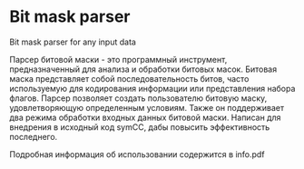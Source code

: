 # Bit mask parser
Bit mask parser for any input data
<p>
Парсер битовой маски - это программный инструмент, предназначенный для анализа
и обработки битовых масок. Битовая маска представляет собой последовательность
битов, часто используемую для кодирования информации или представления набора
флагов. Парсер позволяет создать пользователю битовую маску, удовлетворяющую
определенным условиям. Также он поддерживает два режима обработки входных
данных битовой маски. Написан для внедрения в исходный код symCC, дабы повысить
эффективность последнего.
</p>
<p>Подробная информация об использовании содержится в info.pdf</p>

